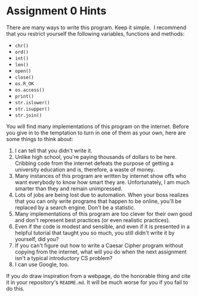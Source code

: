 # Assignment 0 Hints

There are many ways to write this program.  Keep it simple.  I recommend that
you restrict yourself the following variables, functions and methods:

* `chr()`
* `ord()`
* `int()`
* `len()`
* `open()`
* `close()`
* `os.R_OK`
* `os.access()`
* `print()`
* `str.islower()`
* `str.isupper()`
* `str.join()`


You will find many implementations of this program on the internet.  Before you
give in to the temptation to turn in one of them as your own, here are some
things to think about:

1. I can tell that you didn't write it.
2. Unlike high school, you're paying thousands of dollars to be here.  Cribbing
   code from the internet defeats the purpose of getting a university
   education and is, therefore, a waste of money.
3. Many instances of this program are written by internet show offs who want
   everybody to know how smart they are.  Unfortunately, I am much smarter than
   they and remain unimpressed.
4. Lots of jobs are being lost due to automation.  When your boss realizes that
   you can only write programs that happen to be online, you'll be replaced by
   a search engine.  Don't be a statistic.
5. Many implementations of this program are too clever for their own good and
   don't represent best practices (or even realistic practices).
6. Even if the code is modest and sensible, and even if it is presented in a
   helpful tutorial that taught you so much, you still didn't write it by
   yourself, did you?
7. If you can't figure out how to write a Caesar Cipher program without copying
   from the internet, what will you do when the next assignment isn't a typical
   introductory CS problem?
8. I can use Google, too.

If you *do* draw inspiration from a webpage, do the honorable thing and cite it
in your repository's `README.md`.  It will be much worse for you if you fail to
do this.
